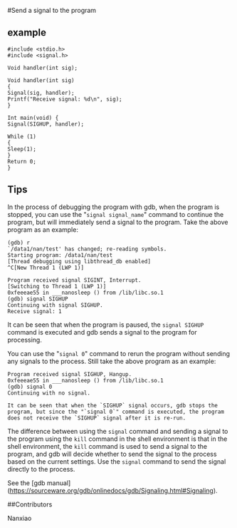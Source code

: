 #Send a signal to the program

## example

```
#include <stdio.h>
#include <signal.h>

Void handler(int sig);

Void handler(int sig)
{
Signal(sig, handler);
Printf("Receive signal: %d\n", sig);
}

Int main(void) {
Signal(SIGHUP, handler);

While (1)
{
Sleep(1);
}
Return 0;
}
```

## Tips
In the process of debugging the program with gdb, when the program is stopped, you can use the "`signal signal_name`" command to continue the program, but will immediately send a signal to the program. Take the above program as an example:

```
(gdb) r
`/data1/nan/test' has changed; re-reading symbols.
Starting program: /data1/nan/test
[Thread debugging using libthread_db enabled]
^C[New Thread 1 (LWP 1)]

Program received signal SIGINT, Interrupt.
[Switching to Thread 1 (LWP 1)]
0xfeeeae55 in ___nanosleep () from /lib/libc.so.1
(gdb) signal SIGHUP
Continuing with signal SIGHUP.
Receive signal: 1
```

It can be seen that when the program is paused, the `signal SIGHUP` command is executed and gdb sends a signal to the program for processing.

You can use the "`signal 0`" command to rerun the program without sending any signals to the process. Still take the above program as an example:

```
Program received signal SIGHUP, Hangup.
0xfeeeae55 in ___nanosleep () from /lib/libc.so.1
(gdb) signal 0
Continuing with no signal.

It can be seen that when the `SIGHUP` signal occurs, gdb stops the program, but since the "`signal 0`" command is executed, the program does not receive the `SIGHUP` signal after it is re-run.
```

The difference between using the `signal` command and sending a signal to the program using the `kill` command in the shell environment is that in the shell environment, the `kill` command is used to send a signal to the program, and gdb will decide whether to send the signal to the process based on the current settings. Use the `signal` command to send the signal directly to the process.

See the [gdb manual] (https://sourceware.org/gdb/onlinedocs/gdb/Signaling.html#Signaling).

##Contributors

Nanxiao

